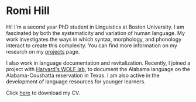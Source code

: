 # Romi Hill


Hi! I'm a second year PhD student in Linguistics at Boston University. I am fascinated by both the systematicity and variation of human language. My work investigates the ways in which syntax, morphology, and phonology interact to create this complexity. You can find more information on my research on my [projects](cv) page. 

I also work in language documentation and revitalization. Recently, I joined a project with [Harvard's WOLF lab](https://linguistics.fas.harvard.edu/wolf-lab), to document the Alabama language on the Alabama-Coushatta reservation in Texas. I am also active in the development of language resources for younger learners.

Click [here](assets/files/cv.pdf) to download my CV.
